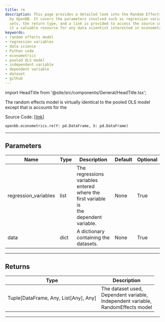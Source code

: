 ```yaml
---
title: re
description: This page provides a detailed look into the Random Effects Model developed
  by OpenBB. It covers the parameters involved such as regression variables and data
  sets, the return type, and a link is provided to access the source code, making
  it a valuable resource for any data scientist interested in econometrics.
keywords:
- random effects model
- regression variables
- data science
- Python code
- econometrics
- pooled OLS model
- independent variable
- dependent variable
- dataset
- github
---
```


import HeadTitle from '@site/src/components/General/HeadTitle.tsx';

<HeadTitle title="econometrics.re - Reference | OpenBB SDK Docs" />

The random effects model is virtually identical to the pooled OLS model except that is accounts for the

Source Code: [[link](https://github.com/OpenBB-finance/OpenBBTerminal/tree/main/openbb_terminal/econometrics/regression_model.py#L276)]

```python
openbb.econometrics.re(Y: pd.DataFrame, X: pd.DataFrame)
```

---

## Parameters

| Name | Type | Description | Default | Optional |
| ---- | ---- | ----------- | ------- | -------- |
| regression_variables | list | The regressions variables entered where the first variable is<br/>the dependent variable. | None | True |
| data | dict | A dictionary containing the datasets. | None | True |


---

## Returns

| Type | Description |
| ---- | ----------- |
| Tuple[DataFrame, Any, List[Any], Any] | The dataset used,<br/>Dependent variable,<br/>Independent variable,<br/>RandomEffects model |
---
